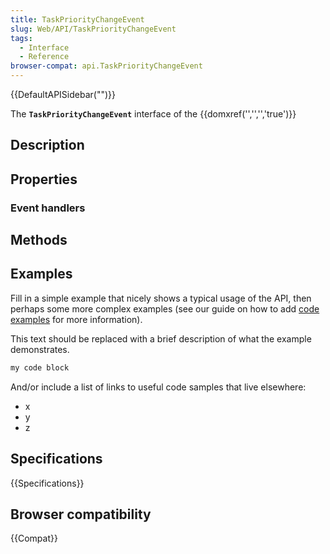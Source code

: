 ```yaml
---
title: TaskPriorityChangeEvent
slug: Web/API/TaskPriorityChangeEvent
tags:
  - Interface
  - Reference
browser-compat: api.TaskPriorityChangeEvent
---
```

{{DefaultAPISidebar("")}}

The **`TaskPriorityChangeEvent`** interface of the {{domxref('','','','true')}} 

## Description

 

## Properties



### Event handlers



## Methods



## Examples

Fill in a simple example that nicely shows a typical usage of the API, then perhaps some more complex examples (see our guide on how to add [code examples](/en-US/docs/MDN/Contribute/Structures/Code_examples) for more information).

This text should be replaced with a brief description of what the example demonstrates.

```js
my code block
```

And/or include a list of links to useful code samples that live elsewhere:

*   x
*   y
*   z

## Specifications

{{Specifications}}

## Browser compatibility

{{Compat}}

